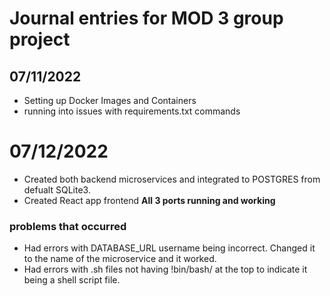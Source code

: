 # Journal entries for MOD 3 group project

## 07/11/2022
- Setting up Docker Images and Containers
- running into issues with requirements.txt commands

# 07/12/2022
- Created both backend microservices and integrated to POSTGRES from defualt SQLite3.
- Created React app frontend
**All 3 ports running and working**
### problems that occurred
- Had errors with DATABASE_URL username being incorrect. Changed it to the name of the microservice and it worked.
- Had errors with .sh files not having !bin/bash/ at the top to indicate it being a shell script file. 
